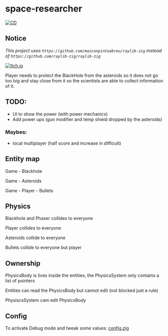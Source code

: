 # space-researcher
[![CD](https://github.com/maiconpintoabreu/space-researcher/actions/workflows/cd.yml/badge.svg)](https://github.com/maiconpintoabreu/space-researcher/actions/workflows/cd.yml)

## Notice
*This project uses `https://github.com/maiconpintoabreu/raylib-zig` instead of `https://github.com/raylib-zig/raylib-zig`*

[![Itch.io](https://static.itch.io/images/badge-color.svg)](https://maiconspas.itch.io/space-researcher?password=1gam)


Player needs to protect the BlackHole from the asteroids so it does not go too big and stay close from it so the scientists are able to collect information of it.


## TODO:
* UI to show the power (with power mechanics)
* Add power ups (gun modifier and temp shield dropped by the asteroids) 

### Maybes:
* local multiplayer (half score and increase in difficult)

## Entity map

Game - Blackhole

Game - Asteroids

Game - Player - Bullets

## Physics

Blackhole and Phaser collides to everyone

Player collides to everyone

Asteroids collide to everyone

Bullets collide to everyone but player

## Ownership

PhysicsBody is lives inside the entities, the PhysicsSystem only contains a list of pointers

Entities can read the PhysicsBody but cannot edit (not blocked just a rule)

PhysiscsSystem cam edit PhysicsBody

## Config

To activate Debug mode and tweak some values: [config.zig](src/config.zig)